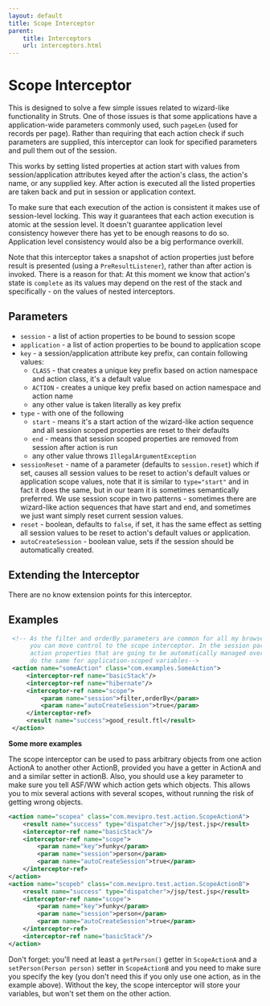 ```yaml
---
layout: default
title: Scope Interceptor
parent:
    title: Interceptors
    url: interceptors.html
---
```


# Scope Interceptor

This is designed to solve a few simple issues related to wizard-like functionality in Struts. One of those issues is that 
some applications have a application-wide parameters commonly used, such `pageLen` (used for records per page). Rather 
than requiring that each action check if such parameters are supplied, this interceptor can look for specified parameters 
and pull them out of the session.

This works by setting listed properties at action start with values from session/application attributes keyed after 
the action's class, the action's name, or any supplied key. After action is executed all the listed properties are taken 
back and put in session or application context.

To make sure that each execution of the action is consistent it makes use of session-level locking. This way it guarantees 
that each action execution is atomic at the session level. It doesn't guarantee application level consistency however 
there has yet to be enough reasons to do so. Application level consistency would also be a big performance overkill.

Note that this interceptor takes a snapshot of action properties just before result is presented (using a `PreResultListener`),
rather than after action is invoked. There is a reason for that: At this moment we know that action's state is `complete` 
as its values may depend on the rest of the stack and specifically - on the values of nested interceptors.

## Parameters

 - `session` - a list of action properties to be bound to session scope
 - `application` - a list of action properties to be bound to application scope
 - `key` - a session/application attribute key prefix, can contain following values:
   - `CLASS` - that creates a unique key prefix based on action namespace and action class, it's a default value
   - `ACTION` - creates a unique key prefix based on action namespace and action name
   - any other value is taken literally as key prefix
 - `type` - with one of the following
   - `start` - means it's a start action of the wizard-like action sequence and all session scoped properties are reset
     to their defaults
   - `end` - means that session scoped properties are removed from session after action is run
   - any other value throws `IllegalArgumentException`
  - `sessionReset` - name of a parameter (defaults to `session.reset`) which if set, causes all session values to be 
    reset to action's default values or application scope values, note that it is similar to `type="start"` and in fact 
    it does the same, but in our team it is sometimes semantically preferred. We use session scope in two patterns - 
    sometimes there are wizard-like action sequences that have start and end, and sometimes we just want simply reset 
    current session values.
  - `reset` - boolean, defaults to `false`, if set, it has the same effect as setting all session values to be reset 
    to action's default values or application.
  - `autoCreateSession` - boolean value, sets if the session should be automatically created.

## Extending the Interceptor

There are no know extension points for this interceptor.

## Examples

```xml
 <!-- As the filter and orderBy parameters are common for all my browse-type actions,
      you can move control to the scope interceptor. In the session parameter you can list
      action properties that are going to be automatically managed over session. You can
      do the same for application-scoped variables-->
 <action name="someAction" class="com.examples.SomeAction">
     <interceptor-ref name="basicStack"/>
     <interceptor-ref name="hibernate"/>
     <interceptor-ref name="scope">
         <param name="session">filter,orderBy</param>
         <param name="autoCreateSession">true</param>
     </interceptor-ref>
     <result name="success">good_result.ftl</result>
 </action>

```

__Some more examples__

The scope interceptor can be used to pass arbitrary objects from one action ActionA to another other ActionB, provided 
you have a getter in ActionA and and a similar setter in actionB. Also, you should use a key parameter to make sure you 
tell ASF/WW which action gets which objects. This allows you to mix several actions with several scopes, without running 
the risk of getting wrong objects.

```xml
<action name="scopea" class="com.mevipro.test.action.ScopeActionA">
    <result name="success" type="dispatcher">/jsp/test.jsp</result>
    <interceptor-ref name="basicStack"/>
    <interceptor-ref name="scope">
        <param name="key">funky</param>
        <param name="session">person</param>
        <param name="autoCreateSession">true</param>
    </interceptor-ref>
</action>
<action name="scopeb" class="com.mevipro.test.action.ScopeActionB">
    <result name="success" type="dispatcher">/jsp/test.jsp</result>
    <interceptor-ref name="scope">
        <param name="key">funky</param>
        <param name="session">person</param>
        <param name="autoCreateSession">true</param>
    </interceptor-ref>
    <interceptor-ref name="basicStack"/>
</action>
```

Don't forget: you'll need at least a `getPerson()` getter in `ScopeActionA` and a `setPerson(Person person)` setter 
in `ScopeActionB` and you need to make sure you specify the key (you don't need this if you only use one action, as in 
the example above). Without the key, the scope interceptor will store your variables, but won't set them on the other action.
